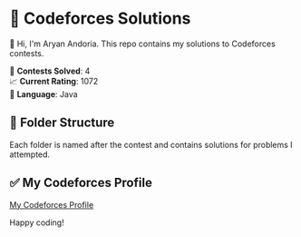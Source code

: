 # 🚀 Codeforces Solutions

👋 Hi, I'm Aryan Andoria. This repo contains my solutions to Codeforces contests.

🏁 **Contests Solved**: 4  
📈 **Current Rating**: 1072  
🔧 **Language**: Java

## 📂 Folder Structure
Each folder is named after the contest and contains solutions for problems I attempted.

## ✅ My Codeforces Profile
[My Codeforces Profile](https://codeforces.com/profile/aryan447)

Happy coding!
